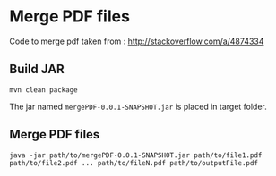# Merge PDF files

Code to merge pdf taken from : http://stackoverflow.com/a/4874334

## Build JAR
```
mvn clean package
```
The jar named ```mergePDF-0.0.1-SNAPSHOT.jar``` is placed in target folder.

## Merge PDF files
```
java -jar path/to/mergePDF-0.0.1-SNAPSHOT.jar path/to/file1.pdf path/to/file2.pdf ... path/to/fileN.pdf path/to/outputFile.pdf
```
